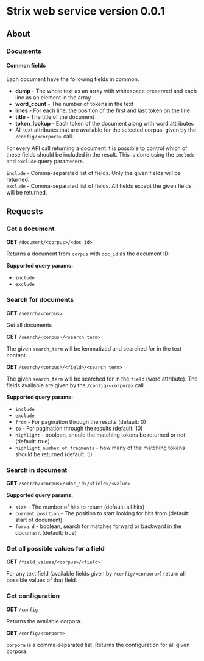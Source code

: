 # Strix web service version 0.0.1

## About

### Documents

#### Common fields

Each document have the following fields in common:

* **dump** - The whole text as an array with whitespace preserved and each line as an element in the array
* **word_count** - The number of tokens in the text
* **lines** - For each line, the position of the first and last token on the line
* **title** - The title of the document 
* **token_lookup** - Each token of the document along with word attributes
* All text attributes that are available for the selected corpus, given by the `/config/<corpora>` call.

For every API call returning a document it is possible to control which of these fields should be included 
in the result. This is done using the `include` and `exclude` query parameters. 

`include` - Comma-separated list of fields. Only the given fields will be returned.  
`exclude` - Comma-separated list of fields. All fields except the given fields will be returned.

## Requests

### Get a document

**GET** `/document/<corpus>/<doc_id>`

Returns a document from `corpus` with `doc_id` as the document ID

**Supported query params:**

* `include`
* `exclude`


### Search for documents

**GET** `/search/<corpus>`

Get all documents

**GET** `/search/<corpus>/<search_term>`

The given `search_term` will be lemmatized and searched for in the text content.

**GET** `/search/<corpus>/<field>/<search_term>`

The given `search_term` will be searched for in the `field` (word attribute). The fields available are
given by the `/config/<corpora>` call.

**Supported query params:**

* `include`
* `exclude`
* `from` - For pagination through the results (default: 0) 
* `to` - For pagination through the results (default: 10)
* `highlight` - boolean, should the matching tokens be returned or not (default: true)
* `highlight_number_of_fragments` - how many of the matching tokens should be returned (default: 5)

### Search in document

**GET** `/search/<corpus>/<doc_id>/<field>/<value>`

**Supported query params:**

* `size` - The number of hits to return (default: all hits)
* `current_position` - The position to start looking for hits from (default: start of document)
* `forward` - boolean, search for matches forward or backward in the document (default: true)

### Get all possible values for a field

**GET** `/field_values/<corpus>/<field>`

For any text field (available fields  given by `/config/<corpora>`) return all possible values of that field.

### Get configuration

**GET** `/config`

Returns the available corpora.

**GET** `/config/<corpora>`

`corpora` is a comma-separated list. Returns the configuration for all given corpora.